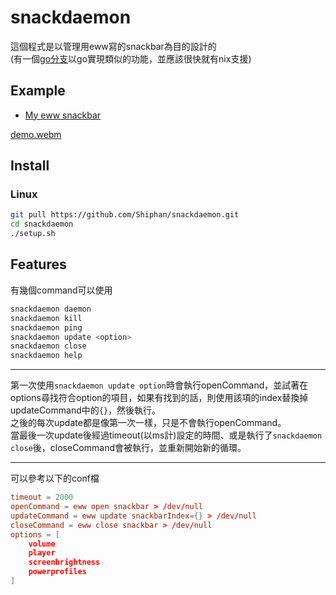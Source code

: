 # snackdaemon
這個程式是以管理用eww寫的snackbar為目的設計的  
(有一個[go分支](https://github.com/Shiphan/snackdaemon/tree/go)以go實現類似的功能，並應該很快就有nix支援)

[This project is aim to control a snackbar in eww, but it should work with other things that can be controlled by simple commands.]: # 

## Example
* [My eww snackbar](https://github.com/Shiphan/Dotfiles)

[demo.webm](https://github.com/Shiphan/snackdaemon/assets/140245703/270afdd5-f62d-458a-9bc2-1fbb979074b5)

## Install
### Linux
```bash
git pull https://github.com/Shiphan/snackdaemon.git
cd snackdaemon
./setup.sh
```

## Features
有幾個command可以使用

[There're three commands you can use.]: #

```bash
snackdaemon daemon
snackdaemon kill
snackdaemon ping
snackdaemon update <option>
snackdaemon close
snackdaemon help
```

---

第一次使用`snackdaemon update option`時會執行openCommand，並試著在options尋找符合option的項目，如果有找到的話，則使用該項的index替換掉updateCommand中的`{}`，然後執行。  
之後的每次update都是像第一次一樣，只是不會執行openCommand。  
當最後一次update後經過timeout(以ms計)設定的時間、或是執行了`snackdaemon close`後，closeCommand會被執行，並重新開始新的循環。

[The first time you run `snackdaemon update something`, the `openCommand` will be executed. Then, it will try to find the match one of "something" in options. If found, use it's index to replace `{}` in `updateCommand`, and then execute it.  
Every following update is just like the first one, except that only the update part will be executed.
When the time set by `timeout` (in ms) has passed after the last update, or after you run `snackdaemon close`, `closeCommand` will be executed and next time it will start form the beginning.
]: #

---

可以參考以下的conf檔
```snackdaemon.conf
timeout = 2000
openCommand = eww open snackbar > /dev/null
updateCommand = eww update snackbarIndex={} > /dev/null
closeCommand = eww close snackbar > /dev/null
options = [
	volume
	player
	screenbrightness
	powerprofiles
]
```